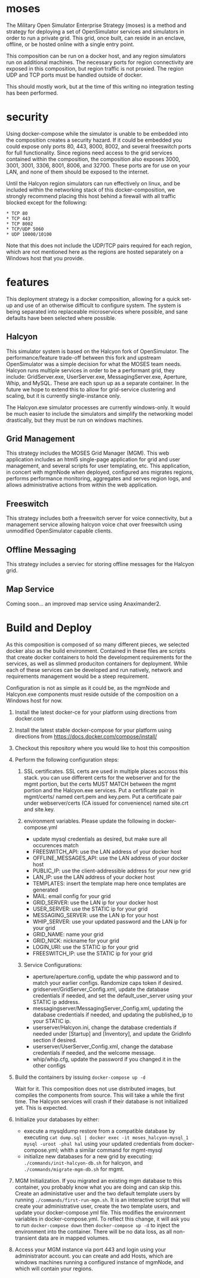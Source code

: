 # moses

The Military Open Simulator Enterprise Strategy (moses) is a method and strategy for deploying a set of OpenSimulator services and simulators in order to run a private grid.  This grid, once built, can reside in an enclave, offline, or be hosted online with a single entry point.

This composition can be run on a docker host, and any region simulators run on additional machines.  The necessary ports for region connectivity are exposed in this composition, but region traffic is not proxied.  The region UDP and TCP ports must be handled outside of docker.

This should mostly work, but at the time of this writing no integration testing has been performed.

# security

Using docker-compose while the simulator is unable to be embedded into the composition creates a security hazard.  If it could be embedded you could expose only ports 80, 443, 8000, 8002, and several freeswitch ports for full functionality.  Since regions need access to the grid services contained within the composition, the composition also exposes 3000, 3001, 3001, 3306, 8001, 8006, and 32700.  These ports are for use on your LAN, and none of them should be exposed to the internet. 

Until the Halcyon region simulators can run effectively on linux, and be included within the networking stack of this docker-composition, we strongly recommend placing this host behind a firewall with all traffic blocked except for the following:

    * TCP 80
    * TCP 443
    * TCP 8002
    * TCP/UDP 5060
    * UDP 10000/10100
   
Note that this does not include the UDP/TCP pairs required for each region, which are not mentioned here as the regions are hosted separately on a Windows host that you provide.

# features

This deployment strategy is a docker composition, allowing for a quick set-up and use of an otherwise difficult to configure system.  The system is being separated into replaceable microservices where possible, and sane defaults have been selected where possible.

## Halcyon

This simulator system is based on the Halcyon fork of OpenSimulator.  The performance/feature trade-off between this fork and upstream OpenSimulator was a simple decision for what the MOSES team needs.  Halcyon runs multiple services in order to be a performant grid, they include:  GridServer.exe, UserServer.exe, MessagingServer.exe, Aperture, Whip, and MySQL.  These are each spun up as a separate container.  In the future we hope to extend this to allow for grid-service clustering and scaling, but it is currently single-instance only.

The Halcyon.exe simulator processes are currently windows-only.  It would be much easier to include the simulators and simplify the networking model drastically, but they must be run on windows machines.

## Grid Management

This strategy includes the MOSES Grid Manager (MGM).  This web application includes an html5 single-page application for grid and user management, and several scripts for user templating, etc.  This application, in concert with mgmNode when deployed, configured ans migrates regions, performs performance monitoring, aggregates and serves region logs, and allows administrative actions from within the web application.

## Freeswitch

This strategy includes both a freeswitch server for voice connectivity, but a management service allowing halcyon voice chat over freeswitch using unmodified OpenSimulator capable clients.

## Offline Messaging

This strategy includes a serviec for storing offline messages for the Halcyon grid.

## Map Service

Coming soon... an improved map service using Anaximander2.

# Build and Deploy

As this composition is composed of so many different pieces, we selected docker also as the build environment.  Contained in these files are scripts that create docker containers to hold the development requirements for the services, as well as slimmed produciton containers for deployment.  While each of these services can be developed and run natively, network and requirements management would be a steep requirement.

Configuration is not as simple as it could be, as the mgmNode and Halcyon.exe components must reside outside of the composition on a Windows host for now.

1. Install the latest docker-ce for your platform using directions from docker.com

1. Install the latest stable docker-compose for your platform using directions from https://docs.docker.com/compose/install/

1. Checkout this repository where you would like to host this composition

1. Perform the following configuration steps:

    1.  SSL certificates.  SSL certs are used in multiple places accross this stack.  you can use different certs for the webserver and for the mgmt portion, but the certs MUST MATCH between the mgmt portion and the Halcyon.exe services.  Put a certificate pair in mgmt/certs/ named cert.pem and key.pem.  Put a certificate pair under webserver/certs (CA issued for convenience) named site.crt and site.key.
  
    1.  environment variables.  Please update the following in docker-compose.yml
  
        * update mysql credentials as desired, but make sure all occurences match
        * FREESWITCH_API: use the LAN address of your docker host
        * OFFLINE_MESSAGES_API: use the LAN address of your docker host
        * PUBLIC_IP: use the client-addressible address for your new grid
        * LAN_IP: use the LAN address of your docker host
        * TEMPLATES: insert the template map here once templates are generated
        * MAIL: email config for your grid
        * GRID_SERVER: use the LAN ip for your docker host
        * USER_SERVER: use the STATIC ip for your grid
        * MESSAGING_SERVER: use the LAN ip for your host
        * WHIP_SERVER: use your updated password and the LAN ip for your grid
        * GRID_NAME: name your grid
        * GRID_NICK: nickname for your grid
        * LOGIN_URI: use the STATIC ip for your grid
        * FREESWITCH_IP: use the STATIC ip for your grid
        
    1. Service Configurations:
    
        * aperture/aperture.config, update the whip password and to match your earlier configs.  Randomize caps token if desired.
        * gridserver/GridServer_Config.xml, update the database credentials if needed, and set the default_user_server using your STATIC ip address.
        * messagingserver/MessagingServer_Config.xml, updating the database credentials if needed, and updating the published_ip to your STATIC ip.
        * userserver/Halcyon.ini, change the database credentials if needed under [Startup] and [Inventory], and update the GridInfo section if desired.
        * userserver/UserServer_Config.xml, change the database credentials if needed, and the welcome message.
        * whip/whip.cfg, update the password if you changed it in the other configs
        
1.  Build the containers by issuing `docker-compose up -d`

    Wait for it.  This composition does not use distributed images, but compiles the components from source.  This will take a while the first time.  The Halcyon services will crash if their database is not initialized yet.  This is expected.

1.  Initialize your databases by either:

    * execute a mysqldump restore from a compatible database by executing `cat dump.sql | docker exec -it moses_halcyon-mysql_1 mysql -uroot -phal hal` using your updated credentials from docker-compose.yml; whith a similar command for mgmt-mysql
    * initialize new databases for a new grid by executing: `./commands/init-halcyon-db.sh` for halcyon, and `./commands/migrate-mgm-db.sh` for mgmt.
    
1.  MGM Initialization.  If you migrated an existing mgm database to this container, you probably know what you are doing and can skip this.  Create an administative user and the two default template users by running `./commands/first-run-mgm.sh`.  It is an interactive script that will create your administrative user, create the two template users, and update your docker-compose.yml file.  This modifies the environment variables in docker-compose.yml.  To reflect this change, it will ask you to run `docker-compose down` then `docker-compose up -d` to inject the environment into the container.  There will be no data loss, as all non-transient data are in mapped volumes.

1.  Access your MGM instance via port 443 and login using your administrator account.  you can create and add Hosts, which are windows machines running a configured instance of mgmNode, and which will contain your regions.


